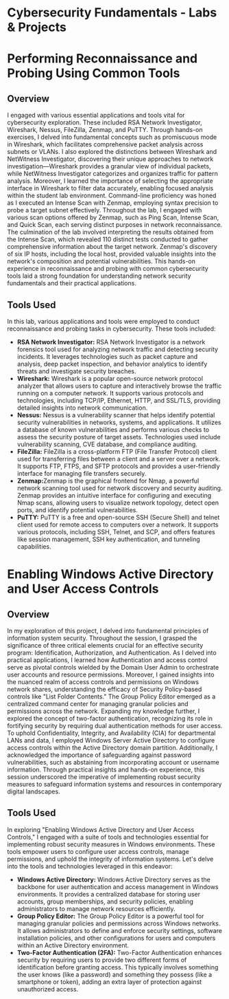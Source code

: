 # Cybersecurity Fundamentals - Labs & Projects 
 <html>
	<body> 
		<h1> Performing Reconnaissance and Probing Using Common Tools </h1>
			<h2> Overview </h2>
				<p>I engaged with various essential applications and tools vital for cybersecurity exploration.
				These included RSA Network Investigator, Wireshark, Nessus, FileZilla, Zenmap, and PuTTY. Through hands-on exercises,
				I delved into fundamental concepts such as promiscuous mode in Wireshark, which facilitates comprehensive packet
				analysis across subnets or VLANs. I also explored the distinctions between Wireshark and NetWitness Investigator, 
				discovering their unique approaches to network investigation—Wireshark provides a granular view of individual 
				packets, while NetWitness Investigator categorizes and organizes traffic for pattern analysis. Moreover, 
				I learned the importance of selecting the appropriate interface in Wireshark to filter data accurately, 
				enabling focused analysis within the student lab environment. 
				Command-line proficiency was honed as I executed an Intense Scan with Zenmap,
				employing syntax precision to probe a target subnet effectively. Throughout the lab, 
				I engaged with various scan options offered by Zenmap, such as Ping Scan, Intense Scan, and Quick Scan, 
				each serving distinct purposes in network reconnaissance. The culmination of the lab involved interpreting the 
				results obtained from the Intense Scan, which revealed 110 distinct tests conducted to gather comprehensive 
				information about the target network. Zenmap's discovery of six IP hosts, including the local host, provided 
				valuable insights into the network's composition and potential vulnerabilities. 
				This hands-on experience in reconnaissance and probing with common cybersecurity tools laid a strong foundation for
				understanding network security fundamentals and their practical applications.
				</p>
			<h2> Tools Used </h2>
				<p>
				In this lab, various applications and tools were employed to conduct reconnaissance and probing tasks in cybersecurity. 
				These tools included: 
				</p>
				<ul>
				<li><strong>RSA Network Investigator:</strong> RSA Network Investigator is a network forensics tool used for analyzing network traffic and detecting security incidents.
				It leverages technologies such as packet capture and analysis, deep packet inspection, and behavior analytics to identify threats and investigate security breaches. </li>
				<li><strong>Wireshark:</strong> Wireshark is a popular open-source network protocol analyzer that allows users to capture and interactively browse the traffic running on a computer network. 
				It supports various protocols and technologies, including TCP/IP, Ethernet, HTTP, and SSL/TLS, providing detailed insights into network communication. </li>
				<li><strong>Nessus:</strong> Nessus is a vulnerability scanner that helps identify potential security vulnerabilities in networks, systems, and applications. It utilizes a database of known vulnerabilities and performs various checks to assess the security posture of target assets. 
				Technologies used include vulnerability scanning, CVE database, and compliance auditing. </li>
				<li><strong>FileZilla:</strong> FileZilla is a cross-platform FTP (File Transfer Protocol) client used for transferring files between a client and a server over a network. 
				It supports FTP, FTPS, and SFTP protocols and provides a user-friendly interface for managing file transfers securely. </li>
				<li><strong>Zenmap:</strong>Zenmap is the graphical frontend for Nmap, a powerful network scanning tool used for network discovery and security auditing.
				Zenmap provides an intuitive interface for configuring and executing Nmap scans, allowing users to visualize network topology, detect open ports, and identify potential vulnerabilities.  </li>
				<li><strong>PuTTY:</strong>  PuTTY is a free and open-source SSH (Secure Shell) and telnet client used for remote access to computers over a network. It supports various protocols, including SSH, Telnet, and SCP, and offers features like session management, SSH key authentication, and tunneling capabilities. </li>
				</ul>
 </body>
</html>

<html>
	<body>
		<h1> Enabling Windows Active Directory and User Access Controls</h1>
			<h2> Overview</h2>
				<p>
				In my exploration of this project, I delved into fundamental principles of information system security. 
				Throughout the session, I grasped the significance of three critical elements crucial for an effective security
				program: Identification, Authorization, and Authentication. As I delved into practical
				applications, I learned how Authentication and access control serve as pivotal controls wielded
				by the Domain User Admin to orchestrate user accounts and resource permissions. Moreover, 
				I gained insights into the nuanced realm of access controls and permissions on Windows network 
				shares, understanding the efficacy of Security Policy-based controls like "List Folder Contents." 
				The Group Policy Editor emerged as a centralized command center for managing granular policies and permissions across the network.
				Expanding my knowledge further, I explored the concept of two-factor authentication, recognizing its role in fortifying security by requiring dual authentication methods for user access. 
				To uphold Confidentiality, Integrity, and Availability (CIA) for departmental LANs and data, I employed Windows Server Active Directory to configure access controls within the Active Directory domain partition.
				Additionally, I acknowledged the importance of safeguarding against password vulnerabilities, such as abstaining from incorporating account or username information. Through practical insights and hands-on experience, 
				this session underscored the imperative of implementing robust security measures to safeguard information systems and resources in contemporary digital landscapes.
				</p>
			<h2> Tools Used </h2>
				<p>
				In exploring "Enabling Windows Active Directory and User Access Controls," I engaged with a suite of tools and technologies essential for implementing robust security measures in Windows environments.
				These tools empower users to configure user access controls, manage permissions, and uphold the integrity of information systems. Let's delve into the tools and technologies leveraged in this endeavor:
				</p>
				<ul>
				<li><strong>Windows Active Directory:</strong> Windows Active Directory serves as the backbone for user authentication and access management in Windows environments.
				It provides a centralized database for storing user accounts, group memberships, and security policies, enabling administrators to manage network resources efficiently.  </li>
				<li><strong>Group Policy Editor:</strong> The Group Policy Editor is a powerful tool for managing granular policies and permissions across Windows networks. It allows administrators to define and enforce security settings,
				software installation policies, and other configurations for users and computers within an Active Directory environment.  </li>
				<li><strong>Two-Factor Authentication (2FA):</strong> Two-Factor Authentication enhances security by requiring users to provide two different forms of identification before granting access.
				This typically involves something the user knows (like a password) and something they possess (like a smartphone or token), adding an extra layer of protection against unauthorized access.  </li>
				</ul>
	</body>
</html>


